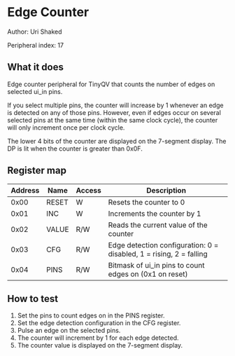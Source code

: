 # Edge Counter

Author: Uri Shaked

Peripheral index: 17

## What it does

Edge counter peripheral for TinyQV that counts the number of edges on selected ui_in pins.

If you select multiple pins, the counter will increase by 1 whenever an edge is detected on any of those pins. However, even if edges occur on several selected pins at the same time (within the same clock cycle), the counter will only increment once per clock cycle.

The lower 4 bits of the counter are displayed on the 7-segment display. The DP is lit when the counter is greater than 0x0F.

## Register map

| Address | Name  | Access | Description                                                         |
|---------|-------|--------|---------------------------------------------------------------------|
| 0x00    | RESET | W      | Resets the counter to 0                                             |
| 0x01    | INC   | W      | Increments the counter by 1                                         |
| 0x02    | VALUE | R/W    | Reads the current value of the counter                              |
| 0x03    | CFG   | R/W    | Edge detection configuration: 0 = disabled, 1 = rising, 2 = falling |
| 0x04    | PINS  | R/W    | Bitmask of ui_in pins to count edges on (0x1 on reset)              |

## How to test

1. Set the pins to count edges on in the PINS register.
2. Set the edge detection configuration in the CFG register.
3. Pulse an edge on the selected pins.
4. The counter will increment by 1 for each edge detected.
5. The counter value is displayed on the 7-segment display.

